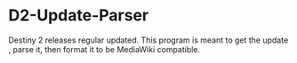 # D2-Update-Parser
Destiny 2 releases regular updated. This program is meant to get the update , parse it, then format it to be MediaWiki compatible.
